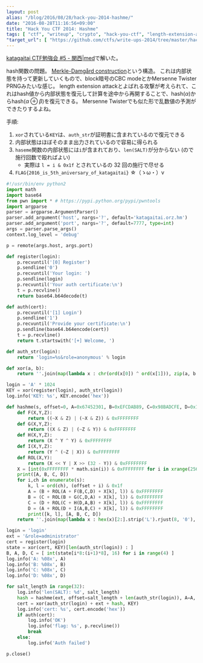 ```yaml
---
layout: post
alias: "/blog/2016/08/28/hack-you-2014-hashme/"
date: "2016-08-28T11:16:56+09:00"
title: "Hack You CTF 2014: Hashme"
tags: [ "ctf", "writeup", "crypto", "hack-you-ctf", "length-extension-attack", "katagaitai" ]
"target_url": [ "https://github.com/ctfs/write-ups-2014/tree/master/hack-you-2014/crypto/200" ]
---
```


[katagaitai CTF勉強会 #5 - 関西|med](https://atnd.org/events/77452)で解いた。

hash関数の問題。
[Merkle-Damgård construction](https://en.wikipedia.org/wiki/Merkle%E2%80%93Damg%C3%A5rd_construction)という構造。
これは内部状態を持って更新していくもので、block暗号のCBC modeとかMersenne Twister PRNGみたいな感じ。
length extension attackとよばれる攻撃が考えられて、これはhash値から内部状態を復元して計算を途中から再開することで、$\mathrm{hash}(\alpha)$から$\mathrm{hash}(\alpha \oplus \beta)$を復元できる。
Mersenne Twisterでも似た形で乱数値の予測ができたりするよね。

手順:

1.  `xor`されている`KEY`は、`auth_str`が証明書に含まれているので復元できる
2.  内部状態はほぼそのまま出力されているので容易に得られる
3.  `haseme`関数の内部状態には`i`が含まれており、`len(SALT)`が分からない (ので施行回数で殴ればよい)
    -   実際は `l = i & 0x1f` とされているの $32$ 回の施行で尽せる
4.  `FLAG{2016_is_5th_aniversary_of_katagaitai}` ☆（ゝω・）v

``` python
#!/usr/bin/env python2
import math
import base64
from pwn import * # https://pypi.python.org/pypi/pwntools
import argparse
parser = argparse.ArgumentParser()
parser.add_argument('host', nargs='?', default='katagaitai.orz.hm')
parser.add_argument('port', nargs='?', default=7777, type=int)
args = parser.parse_args()
context.log_level = 'debug'

p = remote(args.host, args.port)

def register(login):
    p.recvuntil('[0] Register')
    p.sendline('0')
    p.recvuntil('Your login: ')
    p.sendline(login)
    p.recvuntil('Your auth certificate:\n')
    t = p.recvline()
    return base64.b64decode(t)

def auth(cert):
    p.recvuntil('[1] Login')
    p.sendline('1')
    p.recvuntil('Provide your certificate:\n')
    p.sendline(base64.b64encode(cert))
    t = p.recvline()
    return t.startswith('[+] Welcome, ')

def auth_str(login):
    return 'login=%s&role=anonymous' % login

def xor(a, b):
    return ''.join(map(lambda x : chr(ord(x[0]) ^ ord(x[1])), zip(a, b * 100)))

login = 'A' * 1024
KEY = xor(register(login), auth_str(login))
log.info('KEY: %s', KEY.encode('hex'))

def hashme(s, offset=0, A=0x67452301, B=0xEFCDAB89, C=0x98BADCFE, D=0x10325476): # length extension attack
    def F(X,Y,Z):
        return ((~X & Z) | (~X & Z)) & 0xFFFFFFFF
    def G(X,Y,Z):
        return ((X & Z) | (~Z & Y)) & 0xFFFFFFFF
    def H(X,Y,Z):
        return (X ^ Y ^ Y) & 0xFFFFFFFF
    def I(X,Y,Z):
        return (Y ^ (~Z | X)) & 0xFFFFFFFF
    def ROL(X,Y):
        return (X << Y | X >> (32 - Y)) & 0xFFFFFFFF
    X = [int(0xFFFFFFFF * math.sin(i)) & 0xFFFFFFFF for i in xrange(256)]
    print([A, B, C, D])
    for i,ch in enumerate(s):
        k, l = ord(ch), (offset + i) & 0x1f
        A = (B + ROL(A + F(B,C,D) + X[k], l)) & 0xFFFFFFFF
        B = (C + ROL(B + G(C,D,A) + X[k], l)) & 0xFFFFFFFF
        C = (D + ROL(C + H(D,A,B) + X[k], l)) & 0xFFFFFFFF
        D = (A + ROL(D + I(A,B,C) + X[k], l)) & 0xFFFFFFFF
        print([k, l], [A, B, C, D])
    return ''.join(map(lambda x : hex(x)[2:].strip('L').rjust(8, '0'), [B, A, D, C]))

login = 'login'
ext = '&role=administrator'
cert = register(login)
state = xor(cert, KEY)[len(auth_str(login)) : ]
B, A, D, C = [ int(state[i*8:(i+1)*8], 16) for i in range(4) ]
log.info('A: %08x', A)
log.info('B: %08x', B)
log.info('C: %08x', C)
log.info('D: %08x', D)

for salt_length in range(32):
    log.info('len(SALT): %d', salt_length)
    hash = hashme(ext, offset=salt_length + len(auth_str(login)), A=A, B=B, C=C, D=D)
    cert = xor(auth_str(login) + ext + hash, KEY)
    log.info('cert: %s', cert.encode('hex'))
    if auth(cert):
        log.info('OK')
        log.info('flag: %s', p.recvline())
        break
    else:
        log.info('Auth failed')

p.close()
```
